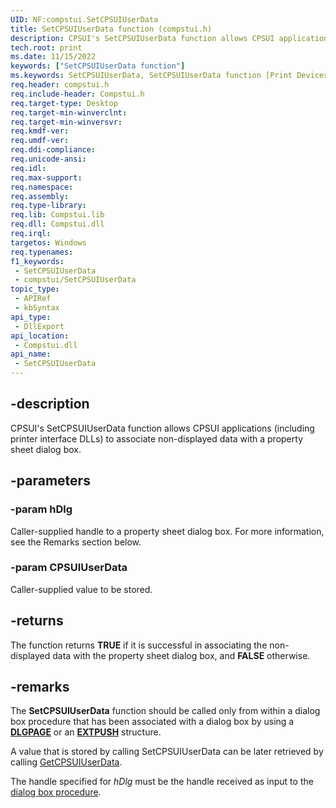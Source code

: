 ```yaml
---
UID: NF:compstui.SetCPSUIUserData
title: SetCPSUIUserData function (compstui.h)
description: CPSUI's SetCPSUIUserData function allows CPSUI applications (including printer interface DLLs) to associate non-displayed data with a property sheet dialog box.
tech.root: print
ms.date: 11/15/2022
keywords: ["SetCPSUIUserData function"]
ms.keywords: SetCPSUIUserData, SetCPSUIUserData function [Print Devices], compstui/SetCPSUIUserData, cpsuifnc_d2f38387-ece5-4894-86d5-0ef66f62a72c.xml, print.setcpsuiuserdata
req.header: compstui.h
req.include-header: Compstui.h
req.target-type: Desktop
req.target-min-winverclnt: 
req.target-min-winversvr: 
req.kmdf-ver: 
req.umdf-ver: 
req.ddi-compliance: 
req.unicode-ansi: 
req.idl: 
req.max-support: 
req.namespace: 
req.assembly: 
req.type-library: 
req.lib: Compstui.lib
req.dll: Compstui.dll
req.irql: 
targetos: Windows
req.typenames: 
f1_keywords:
 - SetCPSUIUserData
 - compstui/SetCPSUIUserData
topic_type:
 - APIRef
 - kbSyntax
api_type:
 - DllExport
api_location:
 - Compstui.dll
api_name:
 - SetCPSUIUserData
---
```


## -description

CPSUI's SetCPSUIUserData function allows CPSUI applications (including printer interface DLLs) to associate non-displayed data with a property sheet dialog box.

## -parameters

### -param hDlg

Caller-supplied handle to a property sheet dialog box. For more information, see the Remarks section below.

### -param CPSUIUserData

Caller-supplied value to be stored.

## -returns

The  function returns **TRUE** if it is successful in associating the non-displayed data with the property sheet dialog box, and **FALSE** otherwise.

## -remarks

The **SetCPSUIUserData** function should be called only from within a dialog box procedure that has been associated with a dialog box by using a [**DLGPAGE**](/windows-hardware/drivers/ddi/compstui/ns-compstui-_dlgpage) or an [**EXTPUSH**](/windows-hardware/drivers/ddi/compstui/ns-compstui-_extpush) structure.

A value that is stored by calling SetCPSUIUserData can be later retrieved by calling [GetCPSUIUserData](/windows-hardware/drivers/ddi/compstui/nf-compstui-getcpsuiuserdata).

The handle specified for *hDlg* must be the handle received as input to the [dialog box procedure](/windows-hardware/drivers/print/dialog-box-procedures-and-cpsui).
